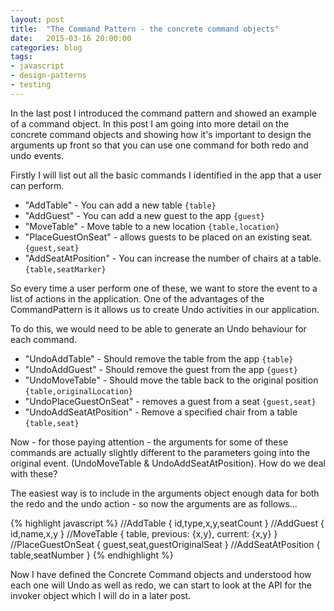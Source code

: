 ```yaml
---
layout: post
title:  "The Command Pattern - the concrete command objects"
date:   2015-03-16 20:00:00
categories: blog
tags: 
- javascript
- design-patterns
- testing
---
```

In the last post I introduced the command pattern and showed an example of a command object. In this post I am going into more detail on the concrete command objects and showing how it's important to design the arguments up front so that you can use one command for both redo and undo events.

Firstly I will list out all the basic commands I identified in the app that a user can perform.
<!--break-->
- "AddTable" - You can add a new table <code>{table}</code>
- "AddGuest" - You can add a new guest to the app <code>{guest}</code>
- "MoveTable" - Move table to a new location <code>{table,location}</code>
- "PlaceGuestOnSeat" - allows guests to be placed on an existing seat. <code>{guest,seat}</code>
- "AddSeatAtPosition" - You can increase the number of chairs at a table. <code>{table,seatMarker}</code>

So every time a user perform one of these, we want to store the event to a list of actions in the application. One of the advantages of the CommandPattern is it allows us to create Undo activities in our application.

To do this, we would need to be able to generate an Undo behaviour for each command.

- "UndoAddTable" - Should remove the table from the app <code>{table}</code>
- "UndoAddGuest" - Should remove the guest from the app <code>{guest}</code>
- "UndoMoveTable" - Should move the table back to the original position <code>{table,originalLocation}</code>
- "UndoPlaceGuestOnSeat" - removes a guest from a seat <code>{guest,seat}</code>
- "UndoAddSeatAtPosition" - Remove a specified chair from a table <code>{table,seat}</code>

Now - for those paying attention - the arguments for some of these commands are actually slightly different to the parameters going into the original event. (UndoMoveTable & UndoAddSeatAtPosition). How do we deal with these?

The easiest way is to include in the arguments object enough data for both the redo and the undo action - so now the arguments are as follows...


{% highlight javascript %}
//AddTable
{
    id,type,x,y,seatCount
}
//AddGuest
{
    id,name,x,y
}
//MoveTable
{
    table,
    previous: {x,y},
    current: {x,y}
}
//PlaceGuestOnSeat
{
    guest,seat,guestOriginalSeat
}
//AddSeatAtPosition
{
    table,seatNumber
}
{% endhighlight %}

Now I have defined the Concrete Command objects and understood how each one will Undo as well as redo, we can start to look at the API for the invoker object which I will do in a later post.
